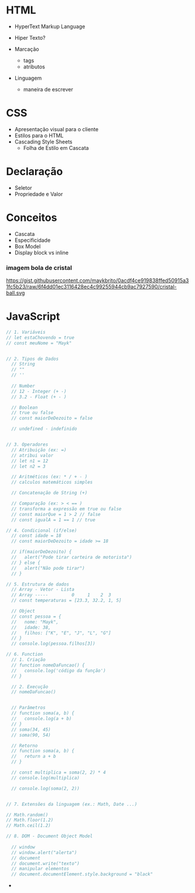 # HTML
- HyperText Markup Language

- Hiper Texto?
- Marcação
  - tags
  - atributos
- Linguagem
  - maneira de escrever

# CSS

- Apresentação visual para o cliente
- Estilos para o HTML
- Cascading Style Sheets
  - Folha de Estilo em Cascata

# Declaração
- Seletor
- Propriedade e Valor

# Conceitos
- Cascata
- Especificidade
- Box Model
- Display block vs inline



### imagem bola de cristal
https://gist.githubusercontent.com/maykbrito/0acdf4ce919838ffed50915a31fc5b23/raw/6f4dd01ec3116428ec4c99255944cb9ac7927590/cristal-ball.svg

# JavaScript

```js
// 1. Variáveis
// let estaChovendo = true
// const meuNome = "Mayk"


// 2. Tipos de Dados 
  // String
  // ""
  // ''
  
  // Number
  // 12 - Integer (+ -)
  // 3.2 - Float (+ - )

  // Boolean
  // true ou false
  // const maiorDeDezoito = false

  // undefined - indefinido


// 3. Operadores
  // Atribuição (ex: =)
  // atribui valor
  // let n1 = 12
  // let n2 = 3 

  // Aritméticos (ex: * / + - )
  // calculos matemáticos simples

  // Concatenação de String (+)

  // Comparação (ex: > < == )
  // transforma a expressão em true ou false
  // const maiorQue = 1 > 2 // false
  // const igualA = 1 == 1 // true

// 4. Condicional (if/else)
  // const idade = 18
  // const maiorDeDezoito = idade >= 18 

  // if(maiorDeDezoito) {
  //   alert("Pode tirar carteira de motorista")
  // } else {
  //   alert("Não pode tirar")
  // }

// 5. Estrutura de dados
  // Array - Vetor - Lista
  // Array -----         0     1    2  3
  // const temperaturas = [23.3, 32.2, 1, 5]

  // Object
  // const pessoa = {
  //   nome: "Mayk",
  //   idade: 38,
  //   filhos: ["K", "E", "J", "L", "G"]
  // }
  // console.log(pessoa.filhos[3])

// 6. Function
  // 1. Criação 
  // function nomeDaFuncao() {
  //   console.log('código da função')
  // }

  // 2. Execução
  // nomeDaFuncao()


  // Parâmetros
  // function soma(a, b) {
  //   console.log(a + b)
  // }
  // soma(34, 45)
  // soma(90, 54)

  // Retorno
  // function soma(a, b) {
  //   return a + b
  // }

  // const multiplica = soma(2, 2) * 4
  // console.log(multiplica)

  // console.log(soma(2, 2))


// 7. Extensões da linguagem (ex.: Math, Date ...)

// Math.random()
// Math.floor(1.2)
// Math.ceil(1.2)

// 8. DOM - Document Object Model 
  
  // window
  // window.alert("alerta")
  // document
  // document.write("texto")
  // manipular elementos
  // document.documentElement.style.background = "black"
```

-